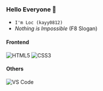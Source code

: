 ### Hello Everyone 👋

- `I'm Loc (kayy0812)`
-  _Nothing is Impossible_ (F8 Slogan)

#### Frontend
![HTML5](https://img.shields.io/badge/-HTML5-%23E44D27?style=border-square&logo=html5&logoColor=ffffff)
![CSS3](https://img.shields.io/badge/-CSS3-%231572B6?style=flat-square&logo=css3)

#### Others
![VS Code](http://img.shields.io/badge/-VS%20Code-007ACC?style=flat-square&logo=visual-studio-code&logoColor=ffffff)
